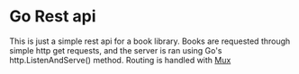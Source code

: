 # Go Rest api
This is just a simple rest api for a book library. Books are requested through simple http get requests, and the server is ran using Go's http.ListenAndServe() method. Routing is handled with [Mux](https://github.com/gorilla/mux)
<!--stackedit_data:
eyJoaXN0b3J5IjpbMTA3MjY1ODk2MiwtOTI2MTEyODMwXX0=
-->